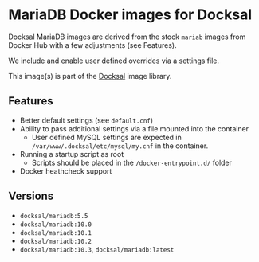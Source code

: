 # MariaDB Docker images for Docksal

Docksal MariaDB images are derived from the stock `mariab` images from Docker Hub with a few adjustments (see Features).  

We include and enable user defined overrides via a settings file. 

This image(s) is part of the [Docksal](http://docksal.io) image library.

## Features

- Better default settings (see `default.cnf`)
- Ability to pass additional settings via a file mounted into the container
  - User defined MySQL settings are expected in `/var/www/.docksal/etc/mysql/my.cnf` in the container.
- Running a startup script as root
  - Scripts should be placed in the `/docker-entrypoint.d/` folder
- Docker heathcheck support

## Versions

- `docksal/mariadb:5.5`
- `docksal/mariadb:10.0`
- `docksal/mariadb:10.1`
- `docksal/mariadb:10.2`
- `docksal/mariadb:10.3`, `docksal/mariadb:latest`
